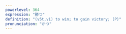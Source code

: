 ```yaml
---
powerlevel: 364
expression: "勝つ"
definition: "(v5t,vi) to win; to gain victory; (P)"
pronunciation: "かつ"
---
```


